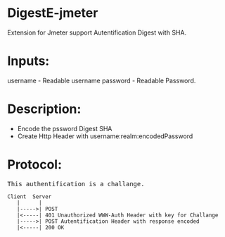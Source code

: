DigestE-jmeter
==============

Extension for Jmeter support Autentification Digest with SHA.

Inputs:
=======
username - Readable username
password - Readable Password.

Description:
============
- Encode the pssword Digest SHA
- Create Http Header with username:realm:encodedPassword
 

Protocol:
=========
<pre>This authentification is a challange.</pre>
```
Client  Server
   |      |
   |----->| POST
   |<-----| 401 Unauthorized WWW-Auth Header with key for Challange
   |----->| POST Autentification Header with response encoded
   |<-----| 200 OK
```
